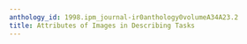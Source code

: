 ```yaml
---
anthology_id: 1998.ipm_journal-ir0anthology0volumeA34A23.2
title: Attributes of Images in Describing Tasks
---
```

